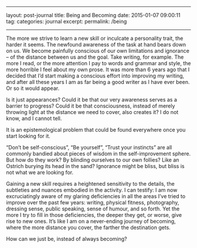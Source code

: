 
---

layout: post-journal
title: Being and Becoming
date: 2015-01-07 09:00:11
tag: 
categories: journal
excerpt: 
permalink: /being

---

The more we strive to learn a new skill or inculcate a personality trait, the harder it seems. The newfound awareness of the task at hand bears down on us. We become painfully conscious of our own limitations and ignorance – of the distance between us and the goal.  Take writing, for example. The more I read, or the more attention I pay to words and grammar and style, the more horrible I feel about my own prose. It was more than 6 years ago that I decided that I’d start making a conscious effort into improving my writing, and after all these years I am as far being a good writer as I have ever been. Or so it would appear.

Is it just appearances? Could it be that our very awareness serves as a barrier to progress? Could it be that consciousness, instead of merely throwing light at the distance we need to cover, also creates it?  I do not know, and I cannot tell.

It is an epistemological problem that could be found everywhere once you start looking for it.

“Don’t be self-conscious”, “Be yourself”, “Trust your instincts” are all commonly bandied about pieces of wisdom in the self-improvement sphere. But how do they work? By blinding ourselves to our own follies? Like an Ostrich burying its head in the sand? Ignorance might be bliss, but bliss is not what we are looking for.

Gaining a new skill requires a heightened sensitivity to the details, the subtleties and nuances embodied in the activity. I can testify: I am now excruciatingly aware of my glaring deficiencies in all the areas I’ve tried to improve over the past few years: writing, physical fitness, photography, dressing sense, public speaking, sense of humour, and so forth. Yet the more I try to fill in those deficiencies, the deeper they get, or worse, give rise to new ones. It’s like I am on a never-ending journey of becoming, where the more distance you cover, the farther the destination gets.

How can we just be, instead of always becoming?